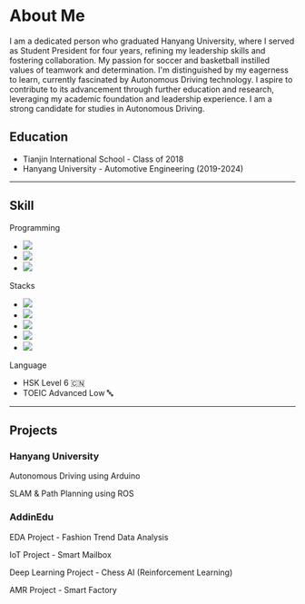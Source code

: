 # About Me

I am a dedicated person who graduated Hanyang University, where I served as Student President for four years, refining my leadership skills and fostering collaboration. My passion for soccer and basketball instilled values of teamwork and determination. I'm distinguished by my eagerness to learn, currently fascinated by Autonomous Driving technology. I aspire to contribute to its advancement through further education and research, leveraging my academic foundation and leadership experience. I am a strong candidate for studies in Autonomous Driving.


## Education

- Tianjin International School - Class of 2018
- Hanyang University - Automotive Engineering (2019-2024)
---
## Skill

Programming
- <img src="https://img.shields.io/badge/python-3776AB?style=flat-square&logo=Python&logoColor=white">
- <img src="https://img.shields.io/badge/C++-00599C?style=flat-square&logo=C%2B%2B&logoColor=white"/>
- <img src="https://img.shields.io/badge/MySQL-4479A1?style=flat-square&logo=MySQL&logoColor=white"/>

Stacks
- <img src="https://img.shields.io/badge/git-F05032?style=flat-square&logo=Git&logoColor=white">
- <img src="https://img.shields.io/badge/github-181717?style=flat-square&logo=GitHub&logoColor=white">
- <img src="https://img.shields.io/badge/Confluence-172B4D?style=flat-square&logo=Confluence&logoColor=white">
- <img src="https://img.shields.io/badge/Jira-0052CC?style=flat-square&logo=jira&logoColor=white">
- <img src="https://img.shields.io/badge/ROS2-22314E?style=flat-square&logo=ROS2&logoColor=white">


Language
- HSK Level 6 🇨🇳
- TOEIC Advanced Low 🔤
---

## Projects

### Hanyang University
Autonomous Driving using Arduino


SLAM & Path Planning using ROS

### AddinEdu
EDA Project - Fashion Trend Data Analysis

IoT Project - Smart Mailbox 

Deep Learning Project - Chess AI (Reinforcement Learning)

AMR Project - Smart Factory

